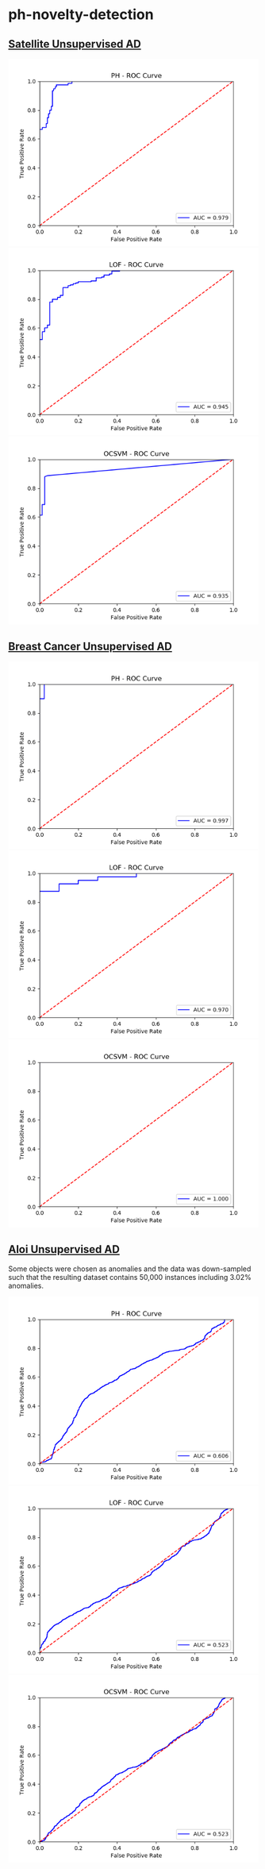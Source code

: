 # ph-novelty-detection

## [Satellite Unsupervised AD](https://raw.githubusercontent.com/xujinzh/ph-novelty-detection/master/data/satellite-unsupervised-ad.csv)

![Persistent Homology(PH)](https://raw.githubusercontent.com/xujinzh/ph-novelty-detection/master/output/ph-satellite.png)![Local Outlier Factor(LOF)](https://raw.githubusercontent.com/xujinzh/ph-novelty-detection/master/output/lof-satellite.png)![One Class SVM(OneClassSVM)](https://raw.githubusercontent.com/xujinzh/ph-novelty-detection/master/output/oneclasssvm-satellite.png)

## [Breast Cancer Unsupervised AD](https://raw.githubusercontent.com/xujinzh/ph-novelty-detection/master/data/breast-cancer-unsupervised-ad.csv)

![Persistent Homology(PH)](https://raw.githubusercontent.com/xujinzh/ph-novelty-detection/master/output/ph-breast.png)![Local Outlier Factor(LOF)](https://raw.githubusercontent.com/xujinzh/ph-novelty-detection/master/output/lof-breast.png)![One Class SVM(OneClassSVM)](https://raw.githubusercontent.com/xujinzh/ph-novelty-detection/master/output/oneclasssvm-breast.png)

## [Aloi Unsupervised AD](https://raw.githubusercontent.com/xujinzh/ph-novelty-detection/master/data/aloi-unsupervised-ad.csv)
Some objects were chosen as anomalies and the data was down-sampled such that the resulting dataset contains 50,000 instances including 3.02% anomalies.

![Persistent Homology(PH)](https://raw.githubusercontent.com/xujinzh/ph-novelty-detection/master/output/ph-aloi.png)![Local Outlier Factor(LOF)](https://raw.githubusercontent.com/xujinzh/ph-novelty-detection/master/output/lof-aloi.png)![One Class SVM(OneClassSVM)](https://raw.githubusercontent.com/xujinzh/ph-novelty-detection/master/output/oneclasssvm-aloi.png)

